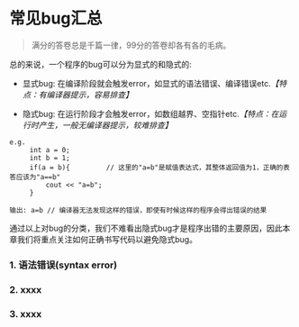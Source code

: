 # 常见bug汇总

> 满分的答卷总是千篇一律，99分的答卷却各有各的毛病。

总的来说，一个程序的bug可以分为显式的和隐式的:

* 显式bug: 在编译阶段就会触发error，如显式的语法错误、编译错误etc.*【特点：有编译器提示，容易排查】*

* 隐式bug: 在运行阶段才会触发error，如数组越界、空指针etc.*【特点：在运行时产生，一般无编译器提示，较难排查】*

```clike
e.g.
     int a = 0;
     int b = 1;
     if(a = b){         // 这里的"a=b"是赋值表达式，其整体返回值为1，正确的表答应该为"a==b"
         cout << "a=b";
     }
```

```
输出: a=b // 编译器无法发现这样的错误，即使有时候这样的程序会得出错误的结果
```

通过以上对bug的分类，我们不难看出隐式bug才是程序出错的主要原因，因此本章我们将重点关注如何正确书写代码以避免隐式bug。


### 1. 语法错误(syntax error)

### 2. xxxx

### 3. xxxx
